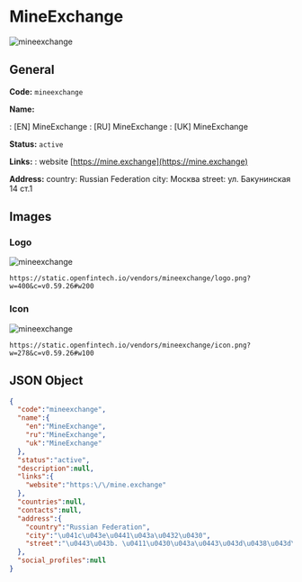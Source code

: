
# MineExchange 
![mineexchange](https://static.openfintech.io/vendors/mineexchange/logo.png?w=400&c=v0.59.26#w200)  

## General 
 
**Code:** `mineexchange` 
 
**Name:** 
 
:	[EN] MineExchange 
:	[RU] MineExchange 
:	[UK] MineExchange 
 
**Status:** `active` 
 
**Links:** 
: website [https://mine.exchange](https://mine.exchange) 
 
**Address:** 
country: Russian Federation 
city: Москва 
street: ул. Бакунинская 14 ст.1 

## Images 

### Logo 
 
![mineexchange](https://static.openfintech.io/vendors/mineexchange/logo.png?w=400&c=v0.59.26#w200)  

```
https://static.openfintech.io/vendors/mineexchange/logo.png?w=400&c=v0.59.26#w200
```  

### Icon 
 
![mineexchange](https://static.openfintech.io/vendors/mineexchange/icon.png?w=278&c=v0.59.26#w100)  

```
https://static.openfintech.io/vendors/mineexchange/icon.png?w=278&c=v0.59.26#w100
```  

## JSON Object 

```json
{
  "code":"mineexchange",
  "name":{
    "en":"MineExchange",
    "ru":"MineExchange",
    "uk":"MineExchange"
  },
  "status":"active",
  "description":null,
  "links":{
    "website":"https:\/\/mine.exchange"
  },
  "countries":null,
  "contacts":null,
  "address":{
    "country":"Russian Federation",
    "city":"\u041c\u043e\u0441\u043a\u0432\u0430",
    "street":"\u0443\u043b. \u0411\u0430\u043a\u0443\u043d\u0438\u043d\u0441\u043a\u0430\u044f 14 \u0441\u0442.1"
  },
  "social_profiles":null
}
```  
